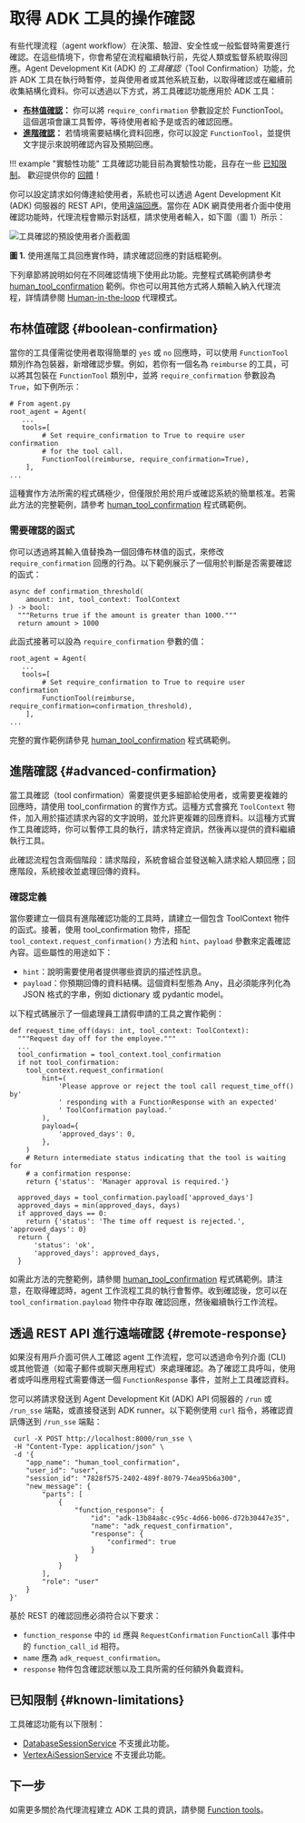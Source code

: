 # 取得 ADK 工具的操作確認

有些代理流程（agent workflow）在決策、驗證、安全性或一般監督時需要進行確認。在這些情境下，你會希望在流程繼續執行前，先從人類或監督系統取得回應。Agent Development Kit (ADK) 的 *工具確認*（Tool Confirmation）功能，允許 ADK 工具在執行時暫停，並與使用者或其他系統互動，以取得確認或在繼續前收集結構化資料。你可以透過以下方式，將工具確認功能應用於 ADK 工具：

-   **[布林值確認](#boolean-confirmation)：** 你可以將 `require_confirmation` 參數設定於 FunctionTool。這個選項會讓工具暫停，等待使用者給予是或否的確認回應。
-   **[進階確認](#advanced-confirmation)：** 若情境需要結構化資料回應，你可以設定 `FunctionTool`，並提供文字提示來說明確認內容及預期回應。

!!! example "實驗性功能"
    工具確認功能目前為實驗性功能，且存在一些
    [已知限制](#known-limitations)。
    歡迎提供你的
    [回饋](https://github.com/google/adk-python/issues/new?template=feature_request.md&labels=tool%20confirmation)！

你可以設定請求如何傳達給使用者，系統也可以透過 Agent Development Kit (ADK) 伺服器的 REST API，使用[遠端回應](#remote-response)。當你在 ADK 網頁使用者介面中使用確認功能時，代理流程會顯示對話框，請求使用者輸入，如下圖（圖 1）所示：

![工具確認的預設使用者介面截圖](/adk-docs/assets/confirmation-ui.png)

**圖 1.** 使用進階工具回應實作時，請求確認回應的對話框範例。

下列章節將說明如何在不同確認情境下使用此功能。完整程式碼範例請參考
[human_tool_confirmation](https://github.com/google/adk-python/blob/fc90ce968f114f84b14829f8117797a4c256d710/contributing/samples/human_tool_confirmation/agent.py)
範例。你也可以用其他方式將人類輸入納入代理流程，詳情請參閱
[Human-in-the-loop](/adk-docs/agents/multi-agents/#human-in-the-loop-pattern)
代理模式。

## 布林值確認 {#boolean-confirmation}

當你的工具僅需從使用者取得簡單的 `yes` 或 `no` 回應時，可以使用 `FunctionTool` 類別作為包裝器，新增確認步驟。例如，若你有一個名為 `reimburse` 的工具，可以將其包裝在 `FunctionTool` 類別中，並將 `require_confirmation` 參數設為 `True`，如下例所示：

```
# From agent.py
root_agent = Agent(
   ...
   tools=[
        # Set require_confirmation to True to require user confirmation
        # for the tool call.
        FunctionTool(reimburse, require_confirmation=True),
    ],
...
```

這種實作方法所需的程式碼極少，但僅限於用於用戶或確認系統的簡單核准。若需此方法的完整範例，請參考
[human_tool_confirmation](https://github.com/google/adk-python/blob/fc90ce968f114f84b14829f8117797a4c256d710/contributing/samples/human_tool_confirmation/agent.py)
程式碼範例。

### 需要確認的函式

你可以透過將其輸入值替換為一個回傳布林值的函式，來修改 `require_confirmation` 回應的行為。以下範例展示了一個用於判斷是否需要確認的函式：

```
async def confirmation_threshold(
    amount: int, tool_context: ToolContext
) -> bool:
  """Returns true if the amount is greater than 1000."""
  return amount > 1000
```

此函式接著可以設為 `require_confirmation` 參數的值：

```
root_agent = Agent(
   ...
   tools=[
        # Set require_confirmation to True to require user confirmation
        FunctionTool(reimburse, require_confirmation=confirmation_threshold),
    ],
...
```

完整的實作範例請參見
[human_tool_confirmation](https://github.com/google/adk-python/blob/fc90ce968f114f84b14829f8117797a4c256d710/contributing/samples/human_tool_confirmation/agent.py)
程式碼範例。

## 進階確認 {#advanced-confirmation}

當工具確認（tool confirmation）需要提供更多細節給使用者，或需要更複雜的回應時，請使用 tool_confirmation 的實作方式。這種方式會擴充 `ToolContext` 物件，加入用於描述請求內容的文字說明，並允許更複雜的回應資料。以這種方式實作工具確認時，你可以暫停工具的執行，請求特定資訊，然後再以提供的資料繼續執行工具。

此確認流程包含兩個階段：請求階段，系統會組合並發送輸入請求給人類回應；回應階段，系統接收並處理回傳的資料。

### 確認定義

當你要建立一個具有進階確認功能的工具時，請建立一個包含 ToolContext 物件的函式。接著，使用 tool_confirmation 物件，搭配 `tool_context.request_confirmation()` 方法和 `hint`、`payload` 參數來定義確認內容。這些屬性的用途如下：

-   `hint`：說明需要使用者提供哪些資訊的描述性訊息。
-   `payload`：你預期回傳的資料結構。這個資料型態為 Any，且必須能序列化為 JSON 格式的字串，例如 dictionary 或 pydantic model。

以下程式碼展示了一個處理員工請假申請的工具之實作範例：

```
def request_time_off(days: int, tool_context: ToolContext):
  """Request day off for the employee."""
  ...
  tool_confirmation = tool_context.tool_confirmation
  if not tool_confirmation:
    tool_context.request_confirmation(
        hint=(
            'Please approve or reject the tool call request_time_off() by'
            ' responding with a FunctionResponse with an expected'
            ' ToolConfirmation payload.'
        ),
        payload={
            'approved_days': 0,
        },
    )
    # Return intermediate status indicating that the tool is waiting for
    # a confirmation response:
    return {'status': 'Manager approval is required.'}

  approved_days = tool_confirmation.payload['approved_days']
  approved_days = min(approved_days, days)
  if approved_days == 0:
    return {'status': 'The time off request is rejected.', 'approved_days': 0}
  return {
      'status': 'ok',
      'approved_days': approved_days,
  }
```

如需此方法的完整範例，請參閱
[human_tool_confirmation](https://github.com/google/adk-python/blob/fc90ce968f114f84b14829f8117797a4c256d710/contributing/samples/human_tool_confirmation/agent.py)
程式碼範例。請注意，在取得確認時，agent 工作流程工具的執行會暫停。收到確認後，您可以在 `tool_confirmation.payload` 物件中存取
確認回應，然後繼續執行工作流程。

## 透過 REST API 進行遠端確認 {#remote-response}

如果沒有用戶介面可供人工確認 agent 工作流程，您可以透過命令列介面 (CLI) 或其他管道（如電子郵件或聊天應用程式）來處理確認。為了確認工具呼叫，使用者或呼叫應用程式需要傳送一個 `FunctionResponse` 事件，並附上工具確認資料。

您可以將請求發送到 Agent Development Kit (ADK) API 伺服器的 `/run` 或 `/run_sse` 端點，或直接發送到 ADK runner。以下範例使用 `curl` 指令，將確認資訊傳送到 `/run_sse` 端點：

```
 curl -X POST http://localhost:8000/run_sse \
 -H "Content-Type: application/json" \
 -d '{
    "app_name": "human_tool_confirmation",
    "user_id": "user",
    "session_id": "7828f575-2402-489f-8079-74ea95b6a300",
    "new_message": {
        "parts": [
            {
                "function_response": {
                    "id": "adk-13b84a8c-c95c-4d66-b006-d72b30447e35",
                    "name": "adk_request_confirmation",
                    "response": {
                        "confirmed": true
                    }
                }
            }
        ],
        "role": "user"
    }
}'
```

基於 REST 的確認回應必須符合以下要求：

-   `function_response` 中的 `id` 應與 `RequestConfirmation` `FunctionCall` 事件中的 `function_call_id` 相符。
-   `name` 應為 `adk_request_confirmation`。
-   `response` 物件包含確認狀態以及工具所需的任何額外負載資料。

## 已知限制 {#known-limitations}

工具確認功能有以下限制：

-   [DatabaseSessionService](/adk-docs/api-reference/python/google-adk.html#google.adk.sessions.DatabaseSessionService)
    不支援此功能。
-   [VertexAiSessionService](/adk-docs/api-reference/python/google-adk.html#google.adk.sessions.VertexAiSessionService)
    不支援此功能。

## 下一步

如需更多關於為代理流程建立 ADK 工具的資訊，請參閱 [Function tools](/adk-docs/tools/function-tools/)。